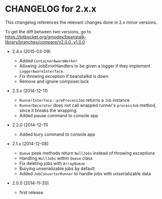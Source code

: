 CHANGELOG for 2.x.x
===================

This changelog references the relevant changes done in 2.x minor versions.

To get the diff between two versions, go to 
https://bitbucket.org/gmodev/beanstalk-library/branches/compare/v2.0.0..v1.0.0

* 2.4.x (2015-03-09)

    * Added `ContainerAwareWorker`
    * Allowing JobErrorHandlers to be given a logger if they implement `LoggerAwareInterface`.
    * Fix throwing exception if beanstalkd is down
    * Remove and ignore composer.lock

* 2.3.x (2014-12-11)

    * `RunnerInterface::preProcessJob` returns a `Job` instance
    * `RunnerDecorator` does not call wrapped runner's `processJob` method, since it breaks the wrapping.
    * Added pause command to console app

* 2.2.0 (2014-12-11)

    * Added bury command to console app

* 2.1.x (2014-12-08)

    * `Queue` peek methods return `NullJobs` instead of throwing exceptions
    * Handling `NullJobs` within `Queue` class
    * Fix deleting jobs with `ArrayQueue`
    * Burying unserializable jobs by default
    * Added `JobConverterRunner` to handle jobs with unserializable data

* 2.0.0 (2014-11-20)

    * first release
